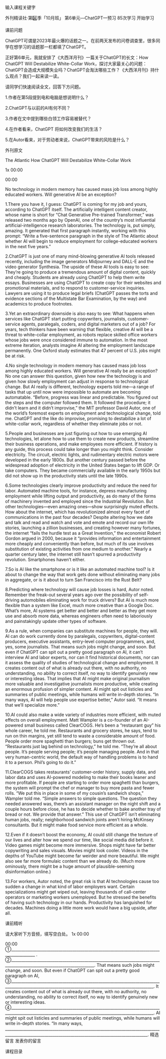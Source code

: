 
输入课程关键字

外刊精读社·第4️⃣季「10月班」
第6单元—ChatGPT—预习
85次学习
开始学习

 
课前问题
 
ChatGPT可谓是2023年最火爆的话题之一。在前两天发布的问卷调查里，很多同学在想学习的话题那一栏都填了ChatGPT。

正好第6单元，我就安排了《大西洋月刊》一篇关于ChatGPT的长文：How ChatGPT Will Destabilize White-Collar Work，探讨大家最关心的问题：ChatGPT会造成大规模失业吗？ChatGPT会淘汰哪些工作？《大西洋月刊》持什么观点？我们一起来读一读。


请同学们快速阅读全文，回答下方问题。

1.作者在第5段提到电和电脑是想说明什么？

2.ChatGPT与以前的AI有何不同？
 

3.作者在文中提到哪些白领工作容易被替代？
 

4.在作者看来，ChatGPT 将如何改变我们的生活？
 

5.在Autor看来，对于劳动者来说，ChatGPT带来的风险是什么？

 
 
外刊原文
 

 
 
The Atlantic
How ChatGPT Will Destabilize White-Collar Work
 

1x
00:00

00:00

No technology in modern memory has caused mass job loss among highly educated workers. Will generative AI be an exception?
 
1.There you have it, I guess: ChatGPT is coming for my job and yours, according to ChatGPT itself. The artificially intelligent content creator, whose name is short for “Chat Generative Pre-trained Transformer,” was released two months ago by OpenAI, one of the country’s most influential artificial-intelligence research laboratories. The technology is, put simply, amazing. It generated that first paragraph instantly, working with this prompt: “Write a five-sentence paragraph in the style of The Atlantic about whether AI will begin to reduce employment for college-educated workers in the next five years.”
 
2.ChatGPT is just one of many mind-blowing generative AI tools released recently, including the image generators Midjourney and DALL-E and the video generator Synthesia. The upside of these AI tools is easy to see: They’re going to produce a tremendous amount of digital content, quickly and cheaply. Students are already using ChatGPT to help them write essays. Businesses are using ChatGPT to create copy for their websites and promotional materials, and to respond to customer-service inquiries. Lawyers are using it to produce legal briefs (ChatGPT passes the torts and evidence sections of the Multistate Bar Examination, by the way) and academics to produce footnotes.
 
 
3.Yet an extraordinary downside is also easy to see: What happens when services like ChatGPT start putting copywriters, journalists, customer-service agents, paralegals, coders, and digital marketers out of a job? For years, tech thinkers have been warning that flexible, creative AI will be a threat to white-collar employment, as robots replace skilled office workers whose jobs were once considered immune to automation. In the most extreme iteration, analysts imagine AI altering the employment landscape permanently. One Oxford study estimates that 47 percent of U.S. jobs might be at risk.
 
 
4.No single technology in modern memory has caused mass job loss among highly educated workers. Will generative AI really be an exception? No one can answer this question, given how new the technology is and given how slowly employment can adjust in response to technological change. But AI really is different, technology experts told me—a range of tasks that up until now were impossible to automate are becoming automatable. “Before, progress was linear and predictable. You figured out the steps and the computer followed them. It followed the procedure; it didn’t learn and it didn’t improvise,” the MIT professor David Autor, one of the world’s foremost experts on employment and technological change, told me. ChatGPT and the like do improvise, promising to destabilize a lot of white-collar work, regardless of whether they eliminate jobs or not.
 
 
5.People and businesses are just figuring out how to use emerging AI technologies, let alone how to use them to create new products, streamline their business operations, and make employees more efficient. If history is any guide, this process could take longer than you might think. Consider electricity. The circuit, electric lights, and rudimentary electric motors were developed in the early 1800s. But another century passed before the widespread adoption of electricity in the United States began to lift GDP. Or take computers. They became commercially available in the early 1950s but did not show up in the productivity stats until the late 1990s.
 
 
6.Some technologies clearly improve productivity and reduce the need for labor. Automated machine tools, for instance, depress manufacturing employment while lifting output and productivity, as do many of the forms of machinery invented and employed since the Industrial Revolution. But other technologies—even amazing ones—show surprisingly muted effects. How about the internet, which has revolutionized almost every facet of communications in the past four decades? Despite altering how we date and talk and read and watch and vote and emote and record our own life stories, launching a zillion businesses, and creating however many fortunes, the internet “fails the hurdle test as a Great Invention,” the economist Robert Gordon argued in 2000, because it “provides information and entertainment more cheaply and conveniently than before, but much of its use involves substitution of existing activities from one medium to another.” Nearly a quarter century later, the internet still hasn’t spurred a productivity revolution. Smartphones haven’t either.

 
 
7.So is AI like the smartphone or is it like an automated machine tool? Is it about to change the way that work gets done without eliminating many jobs in aggregate, or is it about to turn San Francisco into the Rust Belt?
 
 
8.Predicting where technology will cause job losses is hard, Autor noted. Remember the freak-out several years ago over the possibility of self-driving automobiles eliminating work for truck drivers? But AI is much more flexible than a system like Excel, much more creative than a Google Doc. What’s more, AI systems get better and better and better as they get more use and absorb more data, whereas engineers often need to laboriously and painstakingly update other types of software.
 
 
9.As a rule, when companies can substitute machines for people, they will. AI can do work currently done by paralegals, copywriters, digital-content producers, executive assistants, entry-level computer programmers, and, yes, some journalists. That means such jobs might change, and soon. But even if ChatGPT can spit out a pretty good paragraph on AI, it can’t interview AI and labor experts, nor can it find historical documents, nor can it assess the quality of studies of technological change and employment. It creates content out of what is already out there, with no authority, no understanding, no ability to correct itself, no way to identify genuinely new or interesting ideas. That implies that AI might make original journalism more valuable and investigative journalists more productive, while creating an enormous profusion of simpler content. AI might spit out listicles and summaries of public meetings, while humans will write in-depth stories. “In many ways, AI will help people use expertise better,” Autor said. “It means that we’ll specialize more.”
 
 
10.AI could also make a wide variety of industries more efficient, with muted effects on overall employment. Matt Wampler is a co-founder of an AI-powered small business called ClearCOGS. He’s been a “restaurant guy” his whole career, he told me. Restaurants and grocery stores, he says, tend to run on thin margins, yet still tend to waste a considerable amount of food. People order more spaghetti than burgers; buns get thrown out. “Restaurants just lag behind on technology,” he told me. “They’re all about people. It’s people serving people; it’s people managing people. And in that very human-centric world, the default way of handling problems is to hand it to a person. Phil’s going to do it.”
 
 
11.ClearCOGS takes restaurants’ customer-order history, supply data, and labor data and uses AI-powered modeling to make their books leaner and more profitable. If people are starting to order more spaghetti than burgers, the system will prompt the chef or manager to buy more pasta and fewer rolls. “We put this in place in some of my cousin’s sandwich shops,” Wampler told me. “Simple answers to simple questions. The question they needed answered was, there’s an assistant manager on the night shift and a couple hours before close, he has to decide whether to bake another tray of bread or not. We provide that answer.” This use of ChatGPT isn’t eliminating human jobs, really; neighborhood sandwich joints aren’t hiring McKinsey consultants. But it might make food service more efficient as a whole.
 
 
12.Even if it doesn’t boost the economy, AI could still change the texture of our lives and alter how we spend our time, like social media did before it. Video games might become more immersive. Shops might have far better copywriting and sales visuals. Movies might look cooler. Videos in the depths of YouTube might become far weirder and more beautiful. We might also see far more formulaic content than we already do. (Much more ominously, there might be a huge amount of plausible-seeming disinformation online.)
 
 
13.For workers, Autor noted, the great risk is that AI technologies cause too sudden a change in what kind of labor employers want. Certain specializations might get wiped out, leaving thousands of call-center operators or marketing workers unemployed. But he stressed the benefits of having such technology in our hands. Productivity has languished for decades. Machines doing a little more work would have a big upside, after all.

 
课前精听
 
 
请大家听下方音频，填写空白处。
1x
00:00

00:00
①__________________________________________________________________________________________ .
②________________________________________________________________________________________________________________________. That means such jobs might change, and soon. But even if ChatGPT can spit out a pretty good paragraph on AI, ③______________________________________________________________________________________________________________________________________________________. It creates content out of what is already out there, with no authority, no understanding, no ability to correct itself, no way to identify genuinely new or interesting ideas. ④______________________________________________________________________________________________________________________________________________________. AI might spit out listicles and summaries of public meetings, while humans will write in-depth stories. “In many ways, ______________________________________________________________________________________________________________________________________________________.
精选留言
发表你的留言

课程目录
